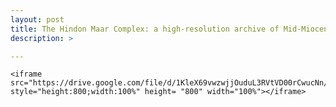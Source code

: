 ```yaml
---
layout: post
title: The Hindon Maar Complex: a high-resolution archive of Mid-Miocene climate variability 
description: >

---
```



    <iframe src="https://drive.google.com/file/d/1KleX69vwzwjjOuduL3RVtVD00rCwucNn/preview" style="height:800;width:100%" height= "800" width="100%"></iframe>

 
 <br>
